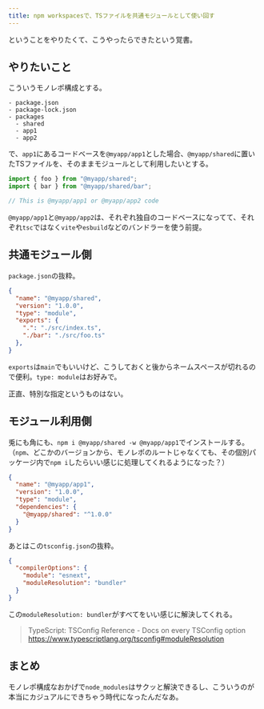 ```yaml
---
title: npm workspacesで、TSファイルを共通モジュールとして使い回す
---
```


ということをやりたくて、こうやったらできたという覚書。

## やりたいこと

こういうモノレポ構成とする。

```
- package.json
- package-lock.json
- packages
  - shared
  - app1
  - app2
```

で、`app1`にあるコードベースを`@myapp/app1`とした場合、`@myapp/shared`に置いたTSファイルを、そのままモジュールとして利用したいとする。

```js
import { foo } from "@myapp/shared";
import { bar } from "@myapp/shared/bar";

// This is @myapp/app1 or @myapp/app2 code
```

`@myapp/app1`と`@myapp/app2`は、それぞれ独自のコードベースになってて、それぞれ`tsc`ではなく`vite`や`esbuild`などのバンドラーを使う前提。

## 共通モジュール側

`package.json`の抜粋。

```json
{
  "name": "@myapp/shared",
  "version": "1.0.0",
  "type": "module",
  "exports": {
    ".": "./src/index.ts",
    "./bar": "./src/foo.ts"
  },
}
```

`exports`は`main`でもいいけど、こうしておくと後からネームスペースが切れるので便利。`type: module`はお好みで。

正直、特別な指定というものはない。

## モジュール利用側

兎にも角にも、`npm i @myapp/shared -w @myapp/app1`でインストールする。（`npm`、どこかのバージョンから、モノレポのルートじゃなくても、その個別パッケージ内で`npm i`したらいい感じに処理してくれるようになった？）

```json
{
  "name": "@myapp/app1",
  "version": "1.0.0",
  "type": "module",
  "dependencies": {
    "@myapp/shared": "^1.0.0"
  }
}
```

あとはこの`tsconfig.json`の抜粋。

```json
{
  "compilerOptions": {
    "module": "esnext",
    "moduleResolution": "bundler"
  }
}
```

この`moduleResolution: bundler`がすべてをいい感じに解決してくれる。

> TypeScript: TSConfig Reference - Docs on every TSConfig option
> https://www.typescriptlang.org/tsconfig#moduleResolution

## まとめ

モノレポ構成なおかげで`node_modules`はサクッと解決できるし、こういうのが本当にカジュアルにできちゃう時代になったんだなあ。

